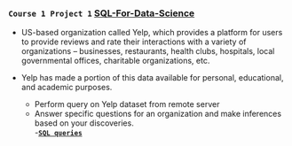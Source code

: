 ### `Course 1 Project 1` [**SQL-For-Data-Science**](https://www.coursera.org/learn/sql-for-data-science/home/welcome)

- US-based organization called Yelp, which provides a platform for users to provide reviews and rate their interactions with a variety of organizations – businesses, restaurants, health clubs, hospitals, local governmental offices, charitable organizations, etc.
- Yelp has made a portion of this data available for personal, educational, and academic purposes.

  - Perform query on Yelp dataset from remote server
  - Answer specific questions for an organization and make
    inferences based on your discoveries.  
    -[**`SQL queries`**](https://github.com/kuta-ndze/SQL-Basics-For-Data-Science/blob/main/Yelpdatasetquery.sql)
